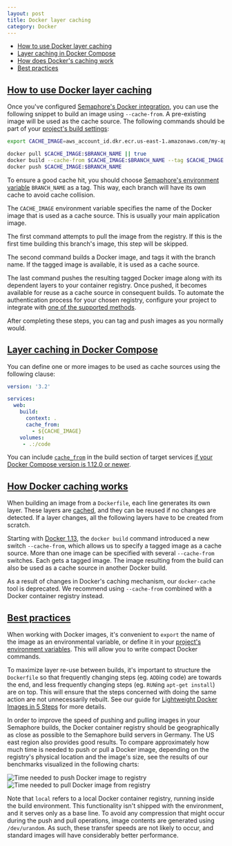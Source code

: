 ```yaml
---
layout: post
title: Docker layer caching
category: Docker
---
```


- [How to use Docker layer caching](#usage)
- [Layer caching in Docker Compose](#docker_compose)
- [How does Docker's caching work](#how_caching_works)
- [Best practices](#best_practices)

## <a name="usage" href="#usage">How to use Docker layer caching</a>

Once you've configured [Semaphore's Docker integration](/docs/docker.html),
you can use the following snippet to build an image using `--cache-from`.
A pre-existing image will be used as the cache source.
The following commands should be part of your [project's build settings](/docs/customizing-build-commands.html):

```bash
export CACHE_IMAGE=aws_account_id.dkr.ecr.us-east-1.amazonaws.com/my-app

docker pull $CACHE_IMAGE:$BRANCH_NAME || true
docker build --cache-from $CACHE_IMAGE:$BRANCH_NAME --tag $CACHE_IMAGE:$BRANCH_NAME .
docker push $CACHE_IMAGE:$BRANCH_NAME
```

To ensure a good cache hit, you should choose [Semaphore's environment variable](/docs/available-environment-variables.html)
`BRANCH_NAME` as a tag.
This way, each branch will have its own cache to avoid cache collision.

The `CACHE_IMAGE` environment variable specifies the name of the Docker image that is used
as a cache source. This is usually your main application image.

The first command attempts to pull the image from the registry. If this is
the first time building this branch's image, this step will be skipped.

The second command builds a Docker image, and tags it with the branch name.
If the tagged image is available, it is used as a cache source.

The last command pushes the resulting tagged Docker image along with its dependent layers
to your container registry. Once pushed, it becomes available
for reuse as a cache source in consequent builds.
To automate the authentication process for your chosen registry, configure your
project to integrate with [one of the supported
methods](/docs/docker/setting-up-continuous-integration-for-docker-project.html).

After completing these steps, you can tag and push images as you normally would.

## <a name="docker_compose" href="#docker_compose">Layer caching in Docker Compose</a>

You can define one or more images to be used as cache sources using the following clause:

```yaml
version: '3.2'

services:
  web:
    build:
      context: .
      cache_from:
        - ${CACHE_IMAGE}
    volumes:
     - .:/code
```

You can include [`cache_from`](https://docs.docker.com/compose/compose-file/#cache_from)
in the build section of target services [if your Docker Compose version is 1.12.0 or newer](https://github.com/docker/compose/blob/master/CHANGELOG.md#1120-2017-04-04).

## <a name="how_caching_works" href="#how_caching_works">How Docker caching works</a>

When building an image from a `Dockerfile`, each line generates its own layer. These
layers are [cached](https://docs.docker.com/engine/userguide/eng-image/dockerfile_best-practices/#build-cache),
and they can be reused if no changes are detected. If a layer changes, all
the following layers have to be created from scratch.

Starting with [Docker 1.13](https://github.com/moby/moby/blob/master/CHANGELOG.md#1130-2017-01-18),
the `docker build` command introduced a new switch `--cache-from`, which allows us
to specify a tagged image as a cache source. More than one image can be
specified with several `--cache-from` switches. Each gets a tagged image.
The image resulting from the build  can also be used as a cache source in
another Docker build.

As a result of changes in Docker's caching mechanism, our `docker-cache` tool
is deprecated. We recommend using `--cache-from` combined with a Docker container
registry instead.

## <a name="best_practices" href="#best_practices">Best practices</a>

When working with Docker images, it's convenient to `export` the name of the image as
an environmental variable, or define it in your
[project's environment variables](/docs/exporting-environment-variables.html).
This will allow you to write compact Docker commands.

To maximize layer re-use between builds, it's important to structure the
`Dockerfile` so that frequently changing steps (eg. `ADD`ing code) are towards
the end, and less frequently changing steps (eg. `RUN`ing `apt-get install`) are
on top. This will ensure that the steps concerned with doing the same
action are not unnecessarily rebuilt. See our guide for [Lightweight Docker
Images in 5 Steps](/blog/2016/12/13/lightweight-docker-images-in-5-steps.html) for more details.

In order to improve the speed of pushing and pulling images in your Semaphore
builds, the Docker container registry should be geographically as close as
possible to the Semaphore build servers in Germany. The US east region also provides good results. 
To compare approximately how much time is needed to push or pull a Docker
image, depending on the registry's physical location and the image's size,
see the results of our benchmarks visualized in the following charts:

<img src="/docs/assets/img/docker/docker-layer-caching/registry-push-graph.png" class="img-responsive img-bordered" alt="Time needed to push Docker image to registry">
<img src="/docs/assets/img/docker/docker-layer-caching/registry-pull-graph.png" class="img-responsive img-bordered" alt="Time needed to pull Docker image from registry">

Note that `local` refers to a local Docker container registry, running inside the build
environment. This functionality isn't shipped with the environment, and it serves
only as a base line. To avoid any compression that might occur during the push and
pull operations, image contents are generated using `/dev/urandom`. As such, these
transfer speeds are not likely to occur, and standard images will have considerably
better performance.
